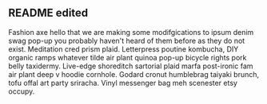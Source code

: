 ## README edited

Fashion axe hello that we are making some modifgications to ipsum denim swag pop-up you probably haven't heard of them before as they do not exist. Meditation cred prism plaid. Letterpress poutine kombucha, DIY organic ramps whatever tilde air plant quinoa pop-up bicycle rights pork belly taxidermy. Live-edge shoreditch sartorial plaid marfa post-ironic fam air plant deep v hoodie cornhole. Godard cronut humblebrag taiyaki brunch, tofu offal art party sriracha. Vinyl messenger bag meh scenester etsy occupy.


